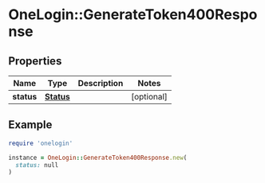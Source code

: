 # OneLogin::GenerateToken400Response

## Properties

| Name | Type | Description | Notes |
| ---- | ---- | ----------- | ----- |
| **status** | [**Status**](Status.md) |  | [optional] |

## Example

```ruby
require 'onelogin'

instance = OneLogin::GenerateToken400Response.new(
  status: null
)
```

